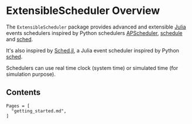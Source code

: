 # ExtensibleScheduler Overview

The `ExtensibleScheduler` package provides advanced and extensible [Julia](https://julialang.org/) events schedulers inspired by Python schedulers [APScheduler](https://apscheduler.readthedocs.io/), [schedule](https://github.com/dbader/schedule) and [sched](https://docs.python.org/3/library/sched.html).

It's also inspired by [Sched.jl](https://github.com/scls19fr/Sched.jl), a Julia event scheduler inspired by Python [sched](https://docs.python.org/3/library/sched.html).

Schedulers can use real time clock (system time) or simulated time (for simulation purpose).

## Contents

```@contents
Pages = [
  "getting_started.md",
]
```

